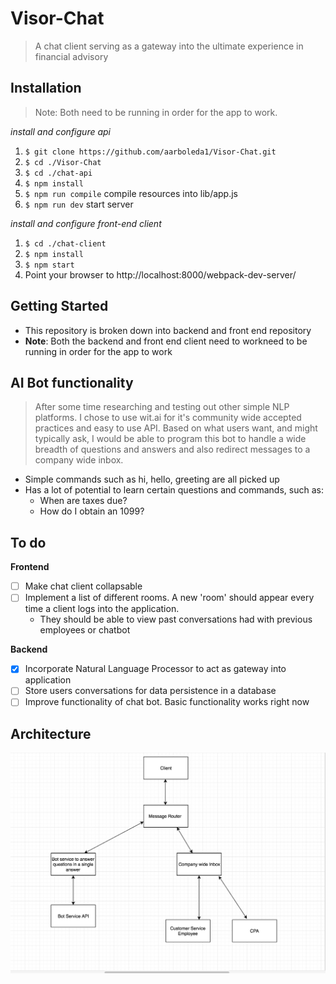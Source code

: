 # Visor-Chat
> A chat client serving as a gateway into the ultimate experience in financial advisory 

## Installation
> Note: Both need to be running in order for the app to work.

_install and configure api_
1. `$ git clone https://github.com/aarboleda1/Visor-Chat.git`
2. `$ cd ./Visor-Chat`
3. `$ cd ./chat-api` 
4. `$ npm install`
5. `$ npm run compile` compile resources into lib/app.js
6. `$ npm run dev` start server

_install and configure front-end client_
1. `$ cd ./chat-client`
2. `$ npm install`
3. `$ npm start`
4. Point your browser to http://localhost:8000/webpack-dev-server/



## Getting Started
+ This repository is broken down into backend and front end repository
+ **Note**: Both the backend and front end client need to workneed to be running in order for the app to work

## AI Bot functionality
> After some time researching and testing out other simple NLP platforms. I chose to use wit.ai for it's community wide accepted practices and easy to use API. Based on what users want, and might typically ask, I would be able to program this bot to handle a wide breadth of questions and answers and also redirect messages to a company wide inbox.
+ Simple commands such as hi, hello, greeting are all picked up
+ Has a lot of potential to learn certain questions and commands, such as: 
  - When are taxes due? 
  - How do I obtain an 1099?

## To do 
**Frontend**

- [ ] Make chat client collapsable
- [ ] Implement a list of different rooms. A new 'room' should appear every time a client logs into the application. 
    - They should be able to view past conversations had with previous employees or chatbot


**Backend**
- [x] Incorporate Natural Language Processor to act as gateway into application
- [ ] Store users conversations for data persistence in a database
- [ ] Improve functionality of chat bot. Basic functionality works right now

## Architecture
![Architecture](/misc/architecture.png?raw=true "Optional Title")

